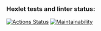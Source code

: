 ### Hexlet tests and linter status:
[![Actions Status](https://github.com/Marre-86/frontend-project-44/workflows/hexlet-check/badge.svg)](https://github.com/Marre-86/frontend-project-44/actions)
[![Maintainability](https://api.codeclimate.com/v1/badges/e109d983506c996c6a8b/maintainability)](https://codeclimate.com/github/Marre-86/frontend-project-44/maintainability)